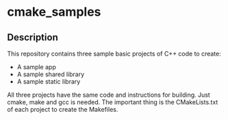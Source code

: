 # cmake_samples

## Description

This repository contains three sample basic projects of C++ code to create:

* A sample app
* A sample shared library
* A sample static library

All three projects have the same code and instructions for building. Just cmake, make and gcc is needed. The important thing is the CMakeLists.txt of each project to create the Makefiles.  